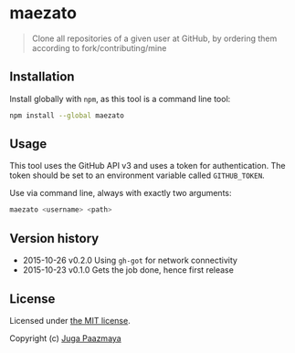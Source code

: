 # maezato

> Clone all repositories of a given user at GitHub,
> by ordering them according to fork/contributing/mine

## Installation

Install globally with `npm`, as this tool is a command line tool:

```sh
npm install --global maezato
```

## Usage

This tool uses the GitHub API v3 and uses a token for authentication.
The token should be set to an environment variable called `GITHUB_TOKEN`.

Use via command line, always with exactly two arguments:

```sh
maezato <username> <path>
```

## Version history

* 2015-10-26    v0.2.0    Using `gh-got` for network connectivity
* 2015-10-23    v0.1.0    Gets the job done, hence first release

## License

Licensed under [the MIT license](LICENSE).

Copyright (c) [Juga Paazmaya](http://paazmaya.fi)
